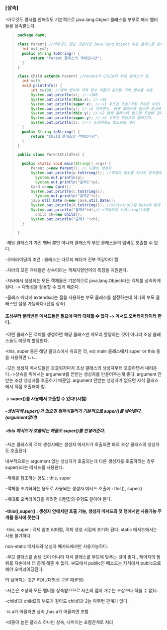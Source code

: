 ### [상속]

-아무것도 명시를 안해줘도 기본적으로 java.lang.Object 클래스를 부모로 해서 멤버들을 상속받는다.

> ```java
> package day8;
> 
> class Parent{ //아무것도 없는 것같지만 java.lang.Object 라는 클래스를 상속받는다. 
> 	int x=1,y=2;
> 	public String toString() {
> 		return "Parent 클래스의 객체입니당";
> 	}
> }
> 
> class Child extends Parent{ //Parent가 Child의 부모 클래스가 됨.
> 	int x=10;
> 	void printInfo() {
> 		int x=100; //멤버 변수와 지역 변수 이름이 같으면 지역 변수를 사용.
> 		System.out.println(x); //->100
> 		System.out.println(this.x); //->10
> 		System.out.println(super.x); //->1 무조건 조상(가장 가까운 부모)으로 올라가서 찾음
> 		System.out.println(y); //->2 지역변수, 현재 클래스에 없으면 조상에 간다.
> 		System.out.println(this.y); //->2 현재 클래스에 없으면 조상에 간다.
> 		System.out.println(super.y); //->2 무조건 조상으로 올라간다.
> 		System.out.println(z); //-> 조상에게도 없으므로 에러
> 	}
> 	public String toString() {
> 		return "Child 클래스의 객체입니당";
> 	}
> }
> 
> public class ParentChildTest {
> 
> 	public static void main(String[] args) {
> 		Parent p=new Parent(); // 디폴트 생성자
> 		System.out.println(p.toString()); //객체의 정보를 하나의 문자열로 리턴하는 메서드
>         System.out.println(p);
>         System.out.println("출력1"+p);
> 		Card c=new Card();
> 		System.out.println(c.toString());
>         System.out.println("출력2"+c);
> 		java.util.Date d=new java.util.Date();
> 		System.out.println(d.toString()); //toString()을 Date에 맞게 오버라이딩을 한 경우-> 메서드 오버라이딩
> 		System.out.println("출력3"+d);//->자동으로 toString()호출
>         Child ch=new Child();
> 		System.out.println("출력3 "+ch);
> 	}
> 
> }
> ```

-해당 클래스가 가진 멤버 뿐만 아니라 클래스의 부모 클래스들의 멤버도 호출할 수 있다.

-오버라이딩의 조건 : 클래스는 다르되 헤더가 전부 똑같아야 함.

-자바의 모든 객체들은 상속이라는 객체지향언어의 특징을 지원한다.

-자바에서 생성되는 모든 객체들은 기본적으로 java,lang.Object라는 객체를 상속하게 된다. -> 다형성을 활용할 수 있게 해준다.

-클래스 헤더에 extends라는 절을 사용하는 부모 클래스를 설정하는데 하나의 부모 클래스만 설정 가능하다.(단일 상속)

#### 조상부터 물려받은 메서드들은 필요에 따라 대체할 수 있다 -> 메서드 오버라이딩이라 한다.

-어떤 클래스든 객체를  생성하면 해당 클래스만 메모리 할당하는 것이 아니라 조상 클래스들도 메모리 할당한다. 

-this, super 등은 해당 클래스에서 유효한 것, ex) main 클래스에서 super or this 등을 사용하면 ㄴㄴ.

-모든 생성자 메서드들은 호출되자마자 조상 클래스의 생성자부터 호출하면서 내려온다.->상속을 위해서는 argument를 안받는 생성자를 만들어두는게 좋다. argument 안받는 조상 생성자를 호출하기 때문임. argument 안받는 생성자가 없으면 자식 클래스에서 직접 호출해야 함. 

#### -> super()를 사용해서 호출할 수 있다!(시험)

##### -생성자에 super()가 없으면 컴파이얼러가 기본적으로 super()를 넣어준다.(argument없이)

##### -this 메서드가 호출되는 애들도 super()를 안넣어준다.

-자손 클래스의 객체 생성시에는 생성자 메서드가 호출되면 바로 조상 클래스의 생성자도 호출된다.

내부적으로는 argument 없는 생성자가 호출되는데 다른 생성자를 호출하려는 경우 super()라는 메서드를 사용한다.

-객체를 참조하는 용도 : this, super

-객체를 초기화하는 용도로 사용되는 생성자 메서드 호출에 : this(), super()

-제대로 오버라이딩을 하려면 리턴값의 유형도 같아야 한다.

#### -this(),super() : 생성자 안에서만 호출 가능, 생성자 메서드의 첫 행에서만 사용가능 두개를 동시에 못쓴다

-this, super : 객체 참조 리터럴, 객체 생성 시점에 초기화 된다. static 메서드에서는 사용 불가하다.

non-static 메서드와 생성자 메서드에서만 사용가능하다.

-부모 클래스를 손댈 것이 아니라 자식 클래스를 부모에 맞추는 것이 좋다., 제어자의 범위를 자손에서 더 좁게 해줄 수 없다. 부모에서 public인 메소드는 자식에서 public으로 해야 오버라이딩된다.

더 넓어지는 것은 허용.(다형성 구문 때문임)

-자손은 조상의 모든 멤버를 상속받으므로 자손의 멤버 개수는 조상보다 적을 수 없다.

-child1과 child2의 부모가 같아도 child1과 2는 아무런 관계가 없다.

-is a가 어울리면 상속 ,has a가 어울리면 포함

-비중이 높은 클래스 하나만 상속, 나머지는 포함관계로 처리

